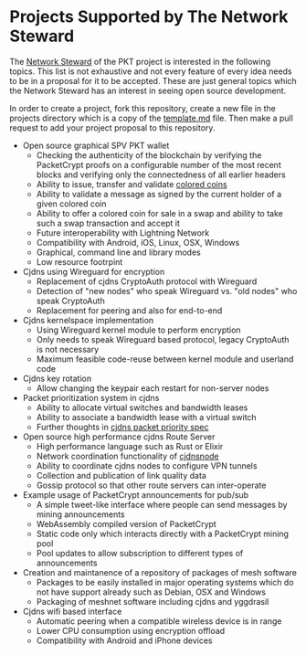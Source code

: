 # Projects Supported by The Network Steward

The [Network Steward](https://pkt-cash.github.io/www.pkt.cash/steward/) of the PKT project is interested in the following topics. This list is not exhaustive and not every feature of every idea needs to be in a proposal for it to be accepted. These are just general topics which the Network Steward has an interest in seeing open source development.

In order to create a project, fork this repository, create a new file in the projects directory which is a copy of the [template.md](https://github.com/pkt-cash/ns-projects/tree/master/projects/template.md) file. Then make a pull request to add your project proposal to this repository.

* Open source graphical SPV PKT wallet
  * Checking the authenticity of the blockchain by verifying the PacketCrypt proofs on a configurable number of the most recent blocks and verifying only the connectedness of all earlier headers
  * Ability to issue, transfer and validate [colored coins](https://en.bitcoin.it/wiki/Colored_Coins)
  * Ability to validate a message as signed by the current holder of a given colored coin
  * Ability to offer a colored coin for sale in a swap and ability to take such a swap transaction and accept it
  * Future interoperability with Lightning Network
  * Compatibility with Android, iOS, Linux, OSX, Windows
  * Graphical, command line and library modes
  * Low resource footrpint
* Cjdns using Wireguard for encryption
  * Replacement of cjdns CryptoAuth protocol with Wireguard
  * Detection of "new nodes" who speak Wireguard vs. "old nodes" who speak CryptoAuth
  * Replacement for peering and also for end-to-end
* Cjdns kernelspace implementation
  * Using Wireguard kernel module to perform encryption
  * Only needs to speak Wireguard based protocol, legacy CryptoAuth is not necessary
  * Maximum feasible code-reuse between kernel module and userland code
* Cjdns key rotation
  * Allow changing the keypair each restart for non-server nodes
* Packet prioritization system in cjdns
  * Ability to allocate virtual switches and bandwidth leases
  * Ability to associate a bandwidth lease with a virtual switch
  * Further thoughts in [cjdns packet priority spec](https://cryptpad.fr/code/#/2/code/view/TXyEJbs1UQ9yQWvqPcSRoyhFGMdcQY0FjCOHAcjUzz4/present/)
* Open source high performance cjdns Route Server
  * High performance language such as Rust or Elixir
  * Network coordination functionality of [cjdnsnode](https://github.com/cjdelisle/cjdnsnode)
  * Ability to coordinate cjdns nodes to configure VPN tunnels
  * Collection and publication of link quality data
  * Gossip protocol so that other route servers can inter-operate
* Example usage of PacketCrypt announcements for pub/sub
  * A simple tweet-like interface where people can send messages by mining announcements
  * WebAssembly compiled version of PacketCrypt
  * Static code only which interacts directly with a PacketCrypt mining pool
  * Pool updates to allow subscription to different types of announcements
* Creation and maintanence of a repository of packages of mesh software
  * Packages to be easily installed in major operating systems which do not have support already such as Debian, OSX and Windows
  * Packaging of meshnet software including cjdns and yggdrasil
* Cjdns wifi based interface
  * Automatic peering when a compatible wireless device is in range
  * Lower CPU consumption using encryption offload
  * Compatibility with Android and iPhone devices
